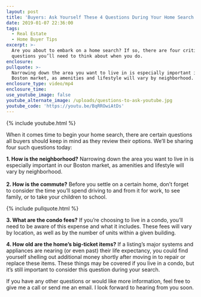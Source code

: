 ```yaml
---
layout: post
title: 'Buyers: Ask Yourself These 4 Questions During Your Home Search'
date: 2019-01-07 22:36:00
tags:
  - Real Estate
  - Home Buyer Tips
excerpt: >-
  Are you about to embark on a home search? If so, there are four critical
  questions you’ll need to think about when you do.
enclosure:
pullquote: >-
  Narrowing down the area you want to live in is especially important in our
  Boston market, as amenities and lifestyle will vary by neighborhood.
enclosure_type: video/mp4
enclosure_time:
use_youtube_image: false
youtube_alternate_image: /uploads/questions-to-ask-youtube.jpg
youtube_code: 'https://youtu.be/BqRROwiAtDs'
---
```


{% include youtube.html %}

When it comes time to begin your home search, there are certain questions all buyers should keep in mind as they review their options. We’ll be sharing four such questions today: 

**1. How is the neighborhood?** Narrowing down the area you want to live in is especially important in our Boston market, as amenities and lifestyle will vary by neighborhood. <br><br>**2. How is the commute?** Before you settle on a certain home, don’t forget to consider the time you’ll spend driving to and from it for work, to see family, or to take your children to school.

{% include pullquote.html %}

**3. What are the condo fees?** If you’re choosing to live in a condo, you’ll need to be aware of this expense and what it includes. These fees will vary by location, as well as by the number of units within a given building. 

**4. How old are the home’s big-ticket items?** If a listing’s major systems and appliances are nearing (or even past) their life expectancy, you could find yourself shelling out additional money shortly after moving in to repair or replace these items. These things may be covered if you live in a condo, but it’s still important to consider this question during your search. 

If you have any other questions or would like more information, feel free to give me a call or send me an email. I look forward to hearing from you soon.<br>